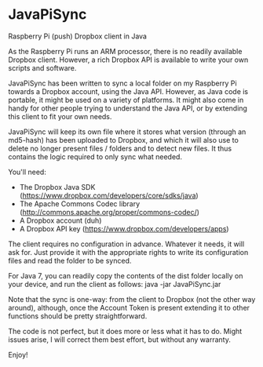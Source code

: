 JavaPiSync
==========
Raspberry Pi (push) Dropbox client in Java

As the Raspberry Pi runs an ARM processor, there is no readily available
Dropbox client. However, a rich Dropbox API is available to write your
own scripts and software.

JavaPiSync has been written to sync a local folder on my Raspberry Pi
towards a Dropbox account, using the Java API. However, as Java code is
portable, it might be used on a variety of platforms. It might also come
in handy for other people trying to understand the Java API, or by
extending this client to fit your own needs.

JavaPiSync will keep its own file where it stores what version (through
an md5-hash) has been uploaded to Dropbox, and which it will also use to
delete no longer present files / folders and to detect new files. It thus
contains the logic required to only sync what needed.

You'll need:
 * The Dropbox Java SDK (https://www.dropbox.com/developers/core/sdks/java)
 * The Apache Commons Codec library (http://commons.apache.org/proper/commons-codec/)
 * A Dropbox account (duh)
 * A Dropbox API key (https://www.dropbox.com/developers/apps)

The client requires no configuration in advance. Whatever it needs, it will
ask for. Just provide it with the appropriate rights to write its configuration
files and read the folder to be synced.

For Java 7, you can readily copy the contents of the dist folder locally
on your device, and run the client as follows:
   java -jar JavaPiSync.jar

Note that the sync is one-way: from the client to Dropbox (not the other way
around), although, once the Account Token is present extending it to other
functions should be pretty straightforward.

The code is not perfect, but it does more or less what it has to do. Might
issues arise, I will correct them best effort, but without any warranty.

Enjoy!
